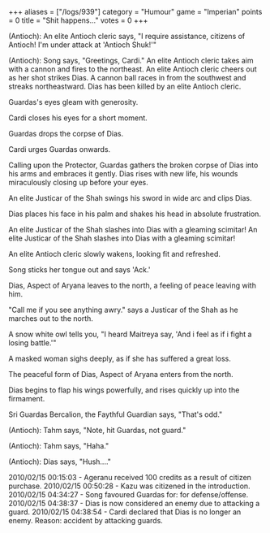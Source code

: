 +++
aliases = ["/logs/939"]
category = "Humour"
game = "Imperian"
points = 0
title = "Shit happens..."
votes = 0
+++

(Antioch): An elite Antioch cleric says, "I require assistance, citizens of 
Antioch! I'm under attack at 'Antioch Shuk!'"

(Antioch): Song says, "Greetings, Cardi."
An elite Antioch cleric takes aim with a cannon and fires to the northeast.
An elite Antioch cleric cheers out as her shot strikes Dias.
A cannon ball races in from the southwest and streaks northeastward.
Dias has been killed by an elite Antioch cleric.


Guardas's eyes gleam with generosity.

Cardi closes his eyes for a short moment.

Guardas drops the corpse of Dias.


Cardi urges Guardas onwards.

Calling upon the Protector, Guardas gathers the broken corpse of Dias into his arms and embraces it gently.
Dias rises with new life, his wounds miraculously closing up before your eyes.
 
An elite Justicar of the Shah swings his sword in wide arc and clips Dias.

Dias places his face in his palm and shakes his head in absolute frustration.

An elite Justicar of the Shah slashes into Dias with a gleaming scimitar!
An elite Justicar of the Shah slashes into Dias with a gleaming scimitar!

An elite Antioch cleric slowly wakens, looking fit and refreshed.

Song sticks her tongue out and says 'Ack.'

Dias, Aspect of Aryana leaves to the north, a feeling of peace leaving with 
him.

"Call me if you see anything awry." says a Justicar of the Shah as he marches out to the north.

A snow white owl tells you, "I heard Maitreya say, 'And i feel as if i fight a losing battle.'"

A masked woman sighs deeply, as if she has suffered a great loss.

The peaceful form of Dias, Aspect of Aryana enters from the north.

Dias begins to flap his wings powerfully, and rises quickly up into the 
firmament.

Sri Guardas Bercalion, the Faythful Guardian says, "That's odd."

(Antioch): Tahm says, "Note, hit Guardas, not guard."
 
(Antioch): Tahm says, "Haha."

(Antioch): Dias says, "Hush...."

2010/02/15 00:15:03 - Ageranu received 100 credits as a result of citizen 
purchase.
2010/02/15 00:50:28 - Kazu was citizened in the introduction.
2010/02/15 04:34:27 - Song favoured Guardas for: for defense/offense.
2010/02/15 04:38:37 - Dias is now considered an enemy due to attacking a guard.
2010/02/15 04:38:54 - Cardi declared that Dias is no longer an enemy. Reason: accident by attacking guards.

